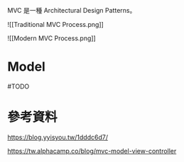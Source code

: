 MVC 是一種 Architectural Design Patterns。

![[Traditional MVC Process.png]]

![[Modern MVC Process.png]]

# Model

#TODO

# 參考資料

<https://blog.yyisyou.tw/1dddc6d7/>

<https://tw.alphacamp.co/blog/mvc-model-view-controller>
